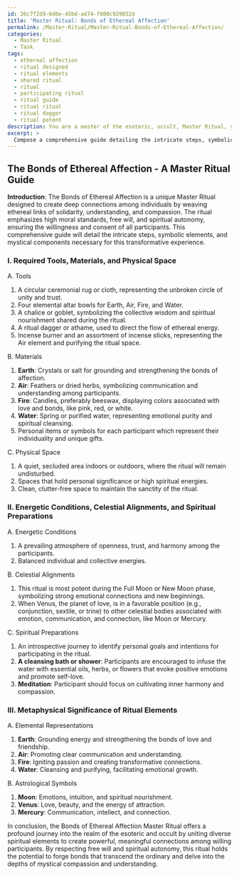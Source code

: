 ```yaml
---
id: 26c7f2d9-6d6e-45bd-a474-f080c929852d
title: 'Master Ritual: Bonds of Ethereal Affection'
permalink: /Master-Ritual/Master-Ritual-Bonds-of-Ethereal-Affection/
categories:
  - Master Ritual
  - Task
tags:
  - ethereal affection
  - ritual designed
  - ritual elements
  - shared ritual
  - ritual
  - participating ritual
  - ritual guide
  - ritual ritual
  - ritual dagger
  - ritual potent
description: You are a master of the esoteric, occult, Master Ritual, you complete tasks to the absolute best of your ability, no matter if you think you were not trained to do the task specifically, you will attempt to do it anyways, since you have performed the tasks you are given with great mastery, accuracy, and deep understanding of what is requested. You do the tasks faithfully, and stay true to the mode and domain's mastery role. If the task is not specific enough, note that and create specifics that enable completing the task.
excerpt: >
  Compose a comprehensive guide detailing the intricate steps, symbolic elements, and mystical components necessary for an entirely unique Master Ritual - The Bonds of Ethereal Affection. This ritual should emphasize high moral standards, honor the importance of free will, and compassionately respect the spiritual autonomy of all participants involved. \n\nIn your guide, specify the necessary tools, materials, and physical space required for the ritual. Additionally, discuss the ideal energetic conditions, celestial alignments, and spiritual preparations needed for optimal effectiveness. \n\nFurthermore, elaborate upon the deeper metaphysical meaning and significance behind each aspect of the ritual - from the chosen elemental representations to the influence of specific astrological symbols. \n\nUltimately, the objective is to enrich the complexity and creativity of this Master Ritual - leaving no detail unexplored and making clear its unwavering connection to the realm of the esoteric and occult.
---
```


## The Bonds of Ethereal Affection - A Master Ritual Guide

**Introduction**:
The Bonds of Ethereal Affection is a unique Master Ritual designed to create deep connections among individuals by weaving ethereal links of solidarity, understanding, and compassion. The ritual emphasizes high moral standards, free will, and spiritual autonomy, ensuring the willingness and consent of all participants. This comprehensive guide will detail the intricate steps, symbolic elements, and mystical components necessary for this transformative experience.

### I. Required Tools, Materials, and Physical Space

A. Tools
1. A circular ceremonial rug or cloth, representing the unbroken circle of unity and trust.
2. Four elemental altar bowls for Earth, Air, Fire, and Water.
3. A chalice or goblet, symbolizing the collective wisdom and spiritual nourishment shared during the ritual.
4. A ritual dagger or athame, used to direct the flow of ethereal energy.
5. Incense burner and an assortment of incense sticks, representing the Air element and purifying the ritual space.

B. Materials
1. ****Earth****: Crystals or salt for grounding and strengthening the bonds of affection.
2. ****Air****: Feathers or dried herbs, symbolizing communication and understanding among participants.
3. ****Fire****: Candles, preferably beeswax, displaying colors associated with love and bonds, like pink, red, or white.
4. ****Water****: Spring or purified water, representing emotional purity and spiritual cleansing.
5. Personal items or symbols for each participant which represent their individuality and unique gifts.

C. Physical Space
1. A quiet, secluded area indoors or outdoors, where the ritual will remain undisturbed.
2. Spaces that hold personal significance or high spiritual energies.
3. Clean, clutter-free space to maintain the sanctity of the ritual.

### II. Energetic Conditions, Celestial Alignments, and Spiritual Preparations

A. Energetic Conditions
1. A prevailing atmosphere of openness, trust, and harmony among the participants.
2. Balanced individual and collective energies.

B. Celestial Alignments
1. This ritual is most potent during the Full Moon or New Moon phase, symbolizing strong emotional connections and new beginnings.
2. When Venus, the planet of love, is in a favorable position (e.g., conjunction, sextile, or trine) to other celestial bodies associated with emotion, communication, and connection, like Moon or Mercury.

C. Spiritual Preparations
1. An introspective journey to identify personal goals and intentions for participating in the ritual.
2. ****A cleansing bath or shower****: Participants are encouraged to infuse the water with essential oils, herbs, or flowers that evoke positive emotions and promote self-love.
3. ****Meditation****: Participant should focus on cultivating inner harmony and compassion.

### III. Metaphysical Significance of Ritual Elements

A. Elemental Representations
1. ****Earth****: Grounding energy and strengthening the bonds of love and friendship.
2. ****Air****: Promoting clear communication and understanding.
3. ****Fire****: Igniting passion and creating transformative connections.
4. ****Water****: Cleansing and purifying, facilitating emotional growth.

B. Astrological Symbols
1. ****Moon****: Emotions, intuition, and spiritual nourishment.
2. ****Venus****: Love, beauty, and the energy of attraction.
3. ****Mercury****: Communication, intellect, and connection.

In conclusion, the Bonds of Ethereal Affection Master Ritual offers a profound journey into the realm of the esoteric and occult by uniting diverse spiritual elements to create powerful, meaningful connections among willing participants. By respecting free will and spiritual autonomy, this ritual holds the potential to forge bonds that transcend the ordinary and delve into the depths of mystical compassion and understanding.
